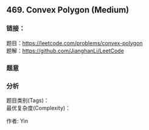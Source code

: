 ## 469. Convex Polygon (Medium)

### **链接**：
题目：https://leetcode.com/problems/convex-polygon  
题解：https://github.com/JianghanLi/LeetCode

### **题意**



### **分析**  
题目类别(Tags)：  
最优复杂度(Complexity)：  



作者: Yin
